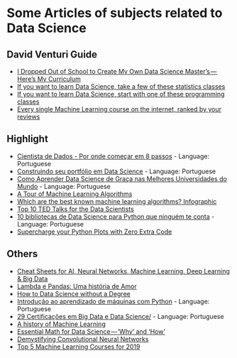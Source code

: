 # Some Articles of subjects related to Data Science

## David Venturi Guide
* [I Dropped Out of School to Create My Own Data Science Master’s — Here’s My Curriculum](https://medium.com/@davidventuri/i-dropped-out-of-school-to-create-my-own-data-science-master-s-here-s-my-curriculum-1b400dcee412)
* [If you want to learn Data Science, take a few of these statistics classes](https://medium.freecodecamp.org/if-you-want-to-learn-data-science-take-a-few-of-these-statistics-classes-9bbabab098b9)
* [If you want to learn Data Science, start with one of these programming classes](https://medium.freecodecamp.org/if-you-want-to-learn-data-science-start-with-one-of-these-programming-classes-fb694ffe780c)
* [Every single Machine Learning course on the internet, ranked by your reviews](https://medium.freecodecamp.org/every-single-machine-learning-course-on-the-internet-ranked-by-your-reviews-3c4a7b8026c0)

## Highlight
* [Cientista de Dados - Por onde começar em 8 passos](http://datascienceacademy.com.br/blog/cientista-de-dados-por-onde-comecar-em-8-passos/) - Language: Portuguese
* [Construindo seu portfólio em Data Science](https://medium.com/databootcamp/construindo-seu-portf%C3%B3lio-em-data-science-f208b8edc53b) - Language: Portuguese
* [Como Aprender Data Science de Graça nas Melhores Universidades do Mundo](https://medium.com/data-science-brigade/como-aprender-data-science-de-gra%C3%A7a-nas-melhores-universidades-do-mundo-60a76a3af887) - Language: Portuguese
* [A Tour of Machine Learning Algorithms](https://machinelearningmastery.com/a-tour-of-machine-learning-algorithms/)
* [Which are the best known machine learning algorithms? Infographic](http://thinkbigdata.in/best-known-machine-learning-algorithms-infographic/)
* [Top 10 TED Talks for the Data Scientists](https://www.kdnuggets.com/2016/02/top-10-tedtalks-data-scientists.html)
* [10 bibliotecas de Data Science para Python que ninguém te conta](https://paulovasconcellos.com.br/10-bibliotecas-de-data-science-para-python-que-ningu%C3%A9m-te-conta-706ec3c4fcef) - Language: Portuguese
* [Supercharge your Python Plots with Zero Extra Code](https://blog.datasciencedojo.com/python-plots-data-visualization/)

## Others
* [Cheat Sheets for AI, Neural Networks, Machine Learning, Deep Learning & Big Data](https://becominghuman.ai/cheat-sheets-for-ai-neural-networks-machine-learning-deep-learning-big-data-678c51b4b463)
* [Lambda e Pandas: Uma história de Amor](http://minerandodados.com.br/index.php/2018/09/04/lambda-e-pandas-uma-historia-de-amor/)
* [How to Data Science without a Degree](https://towardsdatascience.com/how-to-data-science-without-a-degree-79d8388a49ba)
* [Introdução ao aprendizado de máquinas com Python](https://www.infoq.com/br/articles/ml-intro-python) - Language: Portuguese
* [29 Certificações em Big Data e Data Science/](http://datascienceacademy.com.br/blog/29-certificacoes-em-big-data-e-data-science/) - Language: Portuguese
* [A history of Machine Learning](https://cloud.withgoogle.com/build/data-analytics/explore-history-machine-learning/)
* [Essential Math for Data Science — ‘Why’ and ‘How’](https://towardsdatascience.com/essential-math-for-data-science-why-and-how-e88271367fbd)
* [Demystifying Convolutional Neural Networks](https://medium.com/@eternalzer0dayx/demystifying-convolutional-neural-networks-ca17bdc75559)
* [Top 5 Machine Learning Courses for 2019](https://www.learndatasci.com/best-machine-learning-courses/)
